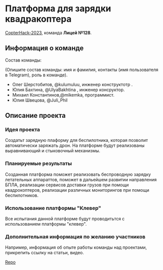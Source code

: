 # Платформа для зарядки квадракоптера
[CopterHack-2023](copterhack2023.md), команда **Лицей №128**.

## Информация о команде

Состав команды:

(Опишите состав команды: имя и фамилия, контакты (имя пользователя в Telegram), роль в команде).

* Олег Шерстобитов, @kulumuluu, инженер конструктотр .
* Юлия Бахтина, @UlyaBakhtina , инженер консруктор.
* Михаил Константинов,@mikemka, программист.
* Юлия Швецова, @Juli_Phil

## Описание проекта

### Идея проекта

Создатьт зарядную плаформу для беспилотника, которая позволит автоматически заряжать дрон. 
На платформе будут реализованы выравнивающий и стыковочный механизмы. 

### Планируемые результаты

Созданная платформа поможет реализовать беспроводную зарядку летательных аппараттов, поможет в дальейшем
развитии направления БПЛА, реализации сервисов доставки грузов при помощи квадрокоптеров, реализации различных мониторингов
при помощи беспилотников.

### Использование платформы "Клевер"

Все испытания данной платформе будут проводитьтся с использованием платформы "клевер".

### Дополнительная информация по желанию участников

Например, информация об опыте работы команды над проектами, прикрепить ссылку на статьи, видео.

[Repo](https://github.com/mikemka/clover)
